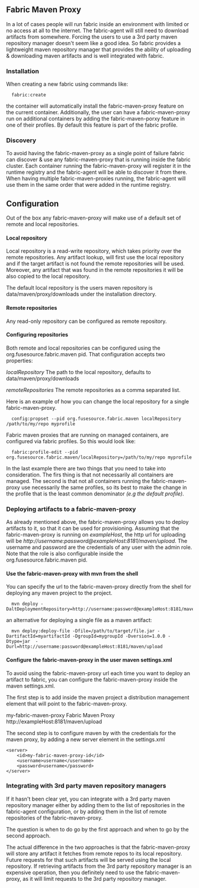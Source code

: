 ## Fabric Maven Proxy

In a lot of cases people will run fabric inside an environment with limited or no access at all to the internet.
The fabric-agent will still need to download artifacts from somewhere. Forcing the users to use a 3rd party maven repository manager doesn't seem like a good idea.
So fabric provides a lightweight maven repository manager that provides the ability of uploading & downloading maven artifacts and is well integrated with fabric.

### Installation

When creating a new fabric using commands like:

      fabric:create

the container will automatically install the fabric-maven-proxy feature on the current container. Additionally, the user can have a fabric-maven-proxy run on additional containers by adding the fabric-maven-porxy feature in one of their profiles. By default this feature is part of the fabric profile.

### Discovery

To avoid having the fabric-maven-proxy as a single point of failure fabric can discover & use any fabric-maven-proxy that is running inside the fabric cluster. Each container running the fabric-maven-proxy will register it in the runtime registry and the fabric-agent will be able to discover it from there.
When having multiple fabric-maven-proxies running, the fabric-agent will use them in the same order that were added in the runtime registry.

## Configuration
Out of the box any fabric-maven-proxy will make use of a default set of remote and local repositories.

#### Local repository
Local repository is a read-write repository, which takes priority over the remote repositories. Any artifact lookup, will first use the local repository and if the target artifact is not found the remote repositories will be used.
Moreover, any artifact that was found in the remote repositories it will be also copied to the local repository.

The default local repository is the users maven repository is data/maven/proxy/downloads under the installation directory.

#### Remote repositories
Any read-only repository can be configured as remote repository.

#### Configuring repositories
Both remote and local repositories can be configured using the org.fusesource.fabric.maven pid. That configuration accepts two properties:

*localRepository*  The path to the local repository, defaults to data/maven/proxy/downloads

*remoteRepositories* The remote repositories as a comma separated list.

Here is an example of how you can change the local repository for a single fabric-maven-proxy.

      config:propset --pid org.fusesource.fabric.maven localRepository /path/to/my/repo myprofile

Fabric maven proxies that are running on managed containers, are configured via fabric profiles. So this would look like:

      fabric:profile-edit --pid org.fusesource.fabric.maven/localRepository=/path/to/my/repo myprofile

In the last example there are two things that you need to take into consideration. The firs thing is that not necessarily all containers are managed.
The second is that not all containers running the fabric-maven-proxy use necessarily the same profiles, so its best to make the change in the profile that is the least common denominator *(e.g the default profile)*.


### Deploying artifacts to a fabric-maven-proxy

As already mentioned above, the fabric-maven-proxy allows you to deploy artifacts to it, so that it can be used for provisioning.
Assuming that the fabric-maven-proxy is running on *exampleHost*, the http url for uploading will be *http://username:password@exampleHost:8181/maven/upload*.
The username and password are the credentials of any user with the admin role. Note that the role is also configurable inside the org.fusesource.fabric.maven pid.

#### Use the fabric-maven-proxy with mvn from the shell

You can specify the url to the fabric-maven-proxy directly from the shell for deploying any maven project to the project.

      mvn deploy -DaltDeploymentRepository=http://username:password@exampleHost:8181/maven/upload

an alternative for deploying a single file as a maven artifact:

      mvn deploy:deploy-file -Dfile=/path/to/target/file.jar -DartifactId=myartifactId -DgroupId=mygroupId -Dversion=1.0.0 -Dtype=jar  -Durl=http://username:password@exampleHost:8181/maven/upload

#### Configure the fabric-maven-proxy in the user maven settings.xml

To avoid using the fabric-maven-proxy url each time you want to deploy an artifact to fabric, you can configure the fabric-maven-proxy inside the maven settings.xml.


The first step is to add inside the maven project a distribution management element that will point to the fabric-maven-proxy.

<distributionManagement>
     <repository>
        <id>my-fabric-maven-proxy</id>
        <name>Fabric Maven Proxy</name>
        <url>http://exampleHost:8181/maven/upload</url>
      </repository>
    </distributionManagement>


The second step is to configure maven by with the credentials for the maven proxy, by adding a new server element in the settings.xml

    <server>
        <id>my-fabric-maven-proxy-id</id>
        <username>username</username>
        <password>username</password>
    </server>

### Integrating with 3rd party maven repository managers
If it hasn't been clear yet, you can integrate with a 3rd party maven repository manager either by adding them to the list of repositories in the fabric-agent configuration, or by adding them in the list of remote repositories of the fabric-maven-proxy.

The question is when to do go by the first approach and when to go by the second approach.

The actual difference in the two approaches is that the fabric-maven-proxy will store any artifact it fetches from remote repos to its local repository. Future requests for that such artifacts will be served using the local repository.
If retrieving artifacts from the 3rd party repository manager is an expensive operation, then you definitely need to use the fabric-maven-proxy, as it will limit requests to the 3rd party repository manager.



